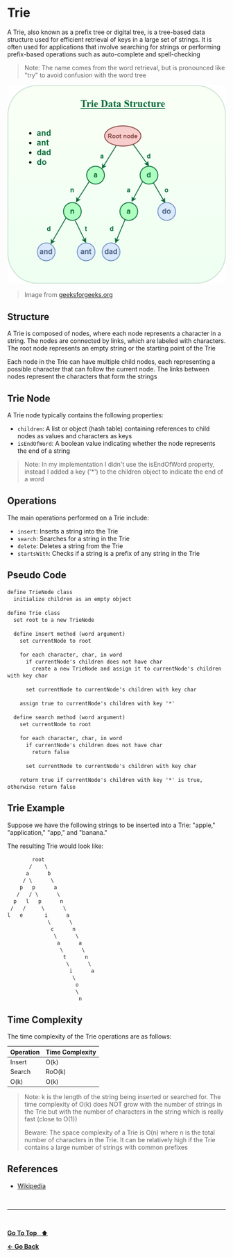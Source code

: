 # Trie

A Trie, also known as a prefix tree or digital tree, is a tree-based data structure used for efficient retrieval of keys in a large set of strings. It is often used for applications that involve searching for strings or performing prefix-based operations such as auto-complete and spell-checking

> Note: The name comes from the word retrieval, but is pronounced like "try" to avoid confusion with the word tree

![Trie](../images/trie.png)

> Image from [geeksforgeeks.org](https://www.geeksforgeeks.org/trie-insert-and-search/)

## Structure

A Trie is composed of nodes, where each node represents a character in a string. The nodes are connected by links, which are labeled with characters. The root node represents an empty string or the starting point of the Trie

Each node in the Trie can have multiple child nodes, each representing a possible character that can follow the current node. The links between nodes represent the characters that form the strings

## Trie Node

A Trie node typically contains the following properties:

- `children`: A list or object (hash table) containing references to child nodes as values and characters as keys
- `isEndOfWord`: A boolean value indicating whether the node represents the end of a string

> Note: In my implementation I didn't use the isEndOfWord property, instead I added a key ('\*') to the children object to indicate the end of a word

## Operations

The main operations performed on a Trie include:

- `insert`: Inserts a string into the Trie
- `search`: Searches for a string in the Trie
- `delete`: Deletes a string from the Trie
- `startsWith`: Checks if a string is a prefix of any string in the Trie

## Pseudo Code

```text
define TrieNode class
  initialize children as an empty object

define Trie class
  set root to a new TrieNode

  define insert method (word argument)
    set currentNode to root

    for each character, char, in word
      if currentNode's children does not have char
        create a new TrieNode and assign it to currentNode's children with key char

      set currentNode to currentNode's children with key char

    assign true to currentNode's children with key '*'

  define search method (word argument)
    set currentNode to root

    for each character, char, in word
      if currentNode's children does not have char
        return false

      set currentNode to currentNode's children with key char

    return true if currentNode's children with key '*' is true, otherwise return false
```

## Trie Example

Suppose we have the following strings to be inserted into a Trie: "apple," "application," "app," and "banana."

The resulting Trie would look like:

```text
        root
       /    \
      a      b
     / \      \
    p   p      a
   /   / \      \
  p   l   p      n
 /   /     \      \
l   e       i      a
             \      \
              c      n
               \      \
                a      a
                 \      \
                  t      n
                   \      \
                    i      a
                     \
                      o
                      \
                       n
```

## Time Complexity

The time complexity of the Trie operations are as follows:

| Operation | Time Complexity |
| --------- | --------------- |
| Insert    | O(k)            |
| Search    | RoO(k)          |
| O(k)      | O(k)            |

> Note: k is the length of the string being inserted or searched for. The time complexity of O(k) does NOT grow with the number of strings in the Trie but with the number of characters in the string which is really fast (close to O(1))
>
> Beware: The space complexity of a Trie is O(n) where n is the total number of characters in the Trie. It can be relatively high if the Trie contains a large number of strings with common prefixes

## References

- [Wikipedia](https://en.wikipedia.org/wiki/Trie)

&nbsp;

---

&nbsp;

[**Go To Top &nbsp; ⬆️**](#trie)

[**← Go Back**](../README.md)

&nbsp;
